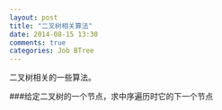 ```yaml
---
layout: post
title: "二叉树相关算法"
date: 2014-08-15 13:30
comments: true
categories: Job BTree
---
```


二叉树相关的一些算法。

<!--more-->

###给定二叉树的一个节点，求中序遍历时它的下一个节点
